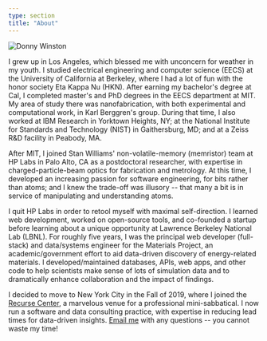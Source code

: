 ```yaml
---
type: section
title: "About"
---
```


<img src="/img/photo-me.jpg" class="aboutme" alt="Donny Winston">

I grew up in Los Angeles, which blessed me with unconcern for weather in my youth. I studied electrical engineering
 and computer science (EECS) at the University of California at Berkeley, where I had a lot of fun with the honor
  society Eta Kappa Nu (HKN).
 After earning my bachelor's degree at Cal, I completed master's and PhD degrees in the EECS
  department at MIT. My area of study there was nanofabrication, with both experimental and computational
   work, in Karl Berggren's group.
   During that time, I also worked at IBM Research in Yorktown Heights, NY; at the National Institute for
    Standards and Technology (NIST) in Gaithersburg, MD; and at a Zeiss R&D facility in Peabody, MA.
 
 After MIT, I joined Stan Williams' non-volatile-memory (memristor) team at HP Labs in Palo Alto, CA as a
  postdoctoral researcher, with expertise in charged-particle-beam optics for fabrication and metrology. At this time,
  I developed an increasing passion for software engineering, for bits rather than atoms; and I knew the trade-off
   was illusory -- that many a bit is in service of manipulating and understanding atoms.
   
I quit HP Labs in order to retool myself with maximal self-direction. I learned web development, worked on
open-source tools, and co-founded a startup before learning about a unique opportunity at
Lawrence Berkeley National Lab (LBNL). For roughly five years, I was the principal web developer (full-stack) and
 data/systems engineer for the Materials Project, an academic/government effort to aid data-driven discovery of
 energy-related
  materials. I developed/maintained databases, APIs, web apps, and other code to help scientists make sense of lots of
   simulation data and to dramatically enhance collaboration and the impact of findings. 

I decided to move to New York City in the Fall of 2019, where I joined the
[Recurse Center](https://www.recurse.com/), a marvelous venue for a professional mini-sabbatical. I now run a
 software and
 data consulting practice, with expertise in reducing
 lead times for data-driven insights. [Email me](mailto:mail@donnywinston.com) with any questions -- you cannot waste
  my time!